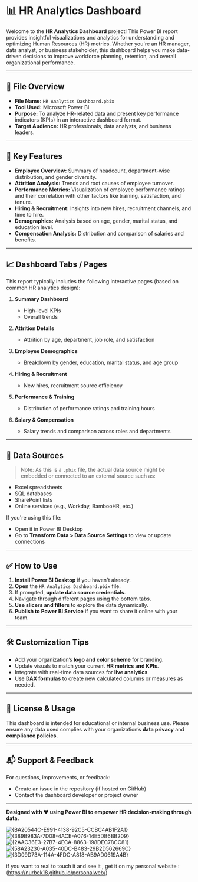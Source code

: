 

# 📊 HR Analytics Dashboard

Welcome to the **HR Analytics Dashboard** project! This Power BI report provides insightful visualizations and analytics for understanding and optimizing Human Resources (HR) metrics. Whether you're an HR manager, data analyst, or business stakeholder, this dashboard helps you make data-driven decisions to improve workforce planning, retention, and overall organizational performance.

---

## 🧾 File Overview

* **File Name:** `HR Analytics Dashboard.pbix`
* **Tool Used:** Microsoft Power BI
* **Purpose:** To analyze HR-related data and present key performance indicators (KPIs) in an interactive dashboard format.
* **Target Audience:** HR professionals, data analysts, and business leaders.

---

## 📌 Key Features

* **Employee Overview:** Summary of headcount, department-wise distribution, and gender diversity.
* **Attrition Analysis:** Trends and root causes of employee turnover.
* **Performance Metrics:** Visualization of employee performance ratings and their correlation with other factors like training, satisfaction, and tenure.
* **Hiring & Recruitment:** Insights into new hires, recruitment channels, and time to hire.
* **Demographics:** Analysis based on age, gender, marital status, and education level.
* **Compensation Analysis:** Distribution and comparison of salaries and benefits.

---

## 📈 Dashboard Tabs / Pages

This report typically includes the following interactive pages (based on common HR analytics design):

1. **Summary Dashboard**

   * High-level KPIs
   * Overall trends

2. **Attrition Details**

   * Attrition by age, department, job role, and satisfaction

3. **Employee Demographics**

   * Breakdown by gender, education, marital status, and age group

4. **Hiring & Recruitment**

   * New hires, recruitment source efficiency

5. **Performance & Training**

   * Distribution of performance ratings and training hours

6. **Salary & Compensation**

   * Salary trends and comparison across roles and departments

---

## 🧮 Data Sources

> Note: As this is a `.pbix` file, the actual data source might be embedded or connected to an external source such as:

* Excel spreadsheets
* SQL databases
* SharePoint lists
* Online services (e.g., Workday, BambooHR, etc.)

If you're using this file:

* Open it in Power BI Desktop
* Go to **Transform Data > Data Source Settings** to view or update connections

---

## ✅ How to Use

1. **Install Power BI Desktop** if you haven't already.
2. **Open** the `HR Analytics Dashboard.pbix` file.
3. If prompted, **update data source credentials**.
4. Navigate through different pages using the bottom tabs.
5. **Use slicers and filters** to explore the data dynamically.
6. **Publish to Power BI Service** if you want to share it online with your team.

---

## 🛠️ Customization Tips

* Add your organization’s **logo and color scheme** for branding.
* Update visuals to match your current **HR metrics and KPIs**.
* Integrate with real-time data sources for **live analytics**.
* Use **DAX formulas** to create new calculated columns or measures as needed.

---

## 📃 License & Usage

This dashboard is intended for educational or internal business use. Please ensure any data used complies with your organization’s **data privacy** and **compliance policies**.

---

## 📬 Support & Feedback

For questions, improvements, or feedback:

* Create an issue in the repository (if hosted on GitHub)
* Contact the dashboard developer or project owner

---

**Designed with ❤️ using Power BI to empower HR decision-making through data.**


![{BA20544C-E991-4138-92C5-CCBC4AB1F2A1}](https://github.com/user-attachments/assets/e875240a-87e5-4b8b-ab81-54f54c8b42c2)
![{389B983A-7D08-4ACE-A076-14E5DB6BB209}](https://github.com/user-attachments/assets/d5e003cb-1a59-4aef-b0cb-6b695cb6562a)
![{2AAC36E3-27B7-4ECA-8863-198DEC78CC81}](https://github.com/user-attachments/assets/9da6ec3e-c590-444b-a5ed-e606728cb2bf)
![{58A23230-A035-40DC-B483-29B2D562669C}](https://github.com/user-attachments/assets/294855d0-23c0-4301-8861-15f4467ec4fd)
![{3D09D73A-114A-4FDC-A818-AB9AD0619A4B}](https://github.com/user-attachments/assets/6942dbd3-38a6-402c-986d-6bd68520ae94)

if you want to real to touch it and see it , get it on my personal website : (https://nurbek18.github.io/personalweb/)




